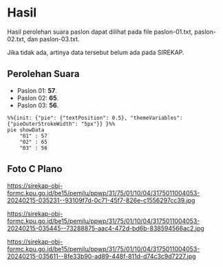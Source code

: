 # Hasil

Hasil perolehan suara paslon dapat dilihat pada file paslon-01.txt, paslon-02.txt, dan paslon-03.txt.

Jika tidak ada, artinya data tersebut belum ada pada SIREKAP.

## Perolehan Suara

 * Paslon 01: **57**.
 * Paslon 02: **65**.
 * Paslon 03: **56**.

```mermaid
%%{init: {"pie": {"textPosition": 0.5}, "themeVariables": {"pieOuterStrokeWidth": "5px"}} }%%
pie showData
    "01" : 57
    "02" : 65
    "03" : 56
```
## Foto C Plano

https://sirekap-obj-formc.kpu.go.id/be15/pemilu/ppwp/31/75/01/10/04/3175011004053-20240215-035231--93109f7d-0c71-45f7-826e-c1556297cc39.jpg

https://sirekap-obj-formc.kpu.go.id/be15/pemilu/ppwp/31/75/01/10/04/3175011004053-20240215-035445--73288875-aac4-472d-bd6b-838594566ac2.jpg

https://sirekap-obj-formc.kpu.go.id/be15/pemilu/ppwp/31/75/01/10/04/3175011004053-20240215-035611--8fe33b90-ad89-448f-811d-d74c3c9d7227.jpg
